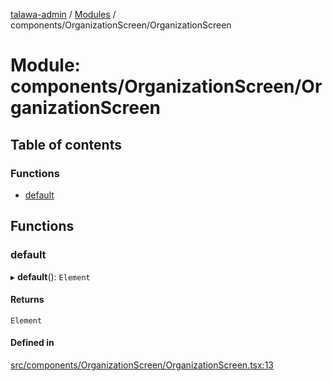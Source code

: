 [talawa-admin](../README.md) / [Modules](../modules.md) / components/OrganizationScreen/OrganizationScreen

# Module: components/OrganizationScreen/OrganizationScreen

## Table of contents

### Functions

- [default](components_OrganizationScreen_OrganizationScreen.md#default)

## Functions

### default

▸ **default**(): `Element`

#### Returns

`Element`

#### Defined in

[src/components/OrganizationScreen/OrganizationScreen.tsx:13](https://github.com/GlenDsza/talawa-admin/blob/d3cbd1e/src/components/OrganizationScreen/OrganizationScreen.tsx#L13)
